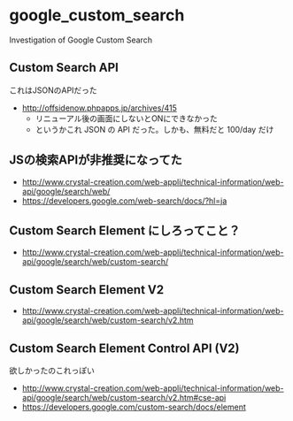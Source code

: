 google_custom_search
====================

Investigation of Google Custom Search


## Custom Search API

これはJSONのAPIだった

- http://offsidenow.phpapps.jp/archives/415
  - リニューアル後の画面にしないとONにできなかった
  - というかこれ JSON の API だった。しかも、無料だと 100/day だけ 


## JSの検索APIが非推奨になってた

- http://www.crystal-creation.com/web-appli/technical-information/web-api/google/search/web/
- https://developers.google.com/web-search/docs/?hl=ja


## Custom Search Element にしろってこと？

- http://www.crystal-creation.com/web-appli/technical-information/web-api/google/search/web/custom-search/


## Custom Search Element V2

- http://www.crystal-creation.com/web-appli/technical-information/web-api/google/search/web/custom-search/v2.htm

## Custom Search Element Control API (V2)

欲しかったのこれっぽい

- http://www.crystal-creation.com/web-appli/technical-information/web-api/google/search/web/custom-search/v2.htm#cse-api
- https://developers.google.com/custom-search/docs/element
